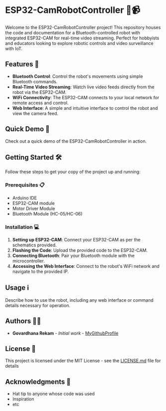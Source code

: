 # ESP32-CamRobotController 🤖📹

Welcome to the ESP32-CamRobotController project! This repository houses the code and documentation for a Bluetooth-controlled robot with integrated ESP32-CAM for real-time video streaming. Perfect for hobbyists and educators looking to explore robotic controls and video surveillance with IoT.

## Features 🚀

- **Bluetooth Control**: Control the robot's movements using simple Bluetooth commands.
- **Real-Time Video Streaming**: Watch live video feeds directly from the robot via the ESP32-CAM.
- **WiFi Connectivity**: The ESP32-CAM connects to your local network for remote access and control.
- **Web Interface**: A simple and intuitive interface to control the robot and view the camera feed.

## Quick Demo 🎥

Check out a quick demo of the ESP32-CamRobotController in action.

## Getting Started 🛠️

Follow these steps to get your copy of the project up and running:

### Prerequisites 📋

- Arduino IDE
- ESP32-CAM module
- Motor Driver Module
- Bluetooth Module (HC-05/HC-06)

### Installation 💻

1. **Setting up ESP32-CAM**: Connect your ESP32-CAM as per the schematics provided.
2. **Flashing the Code**: Upload the provided code to the ESP32-CAM.
3. **Connecting Bluetooth**: Pair your Bluetooth module with the microcontroller.
4. **Accessing the Web Interface**: Connect to the robot's WiFi network and navigate to the provided IP.

## Usage ℹ️

Describe how to use the robot, including any web interface or command details necessary for operation.



## Authors 🧑‍💻

- **Govardhana Rekam** - *Initial work* - [MyGithubProfile](https://github.com/GovardhanaRekam)

## License 📄

This project is licensed under the MIT License - see the [LICENSE.md](LICENSE.md) file for details

## Acknowledgments 🙏

- Hat tip to anyone whose code was used
- Inspiration
- etc
